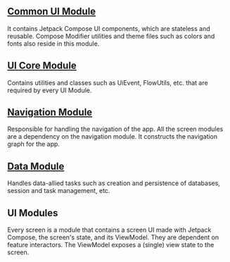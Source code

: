 ## [Common UI Module](https://github.com/kasem-sm/SlimeKT/tree/dev/common-ui)

It contains Jetpack Compose UI components, which are stateless and reusable. Compose Modifier utilities and theme files such as colors and fonts also reside in this module.

## [UI Core Module](https://github.com/kasem-sm/SlimeKT/tree/dev/ui-core)

Contains utilities and classes such as UiEvent, FlowUtils, etc. that are required by every UI Module.

## [Navigation Module](https://github.com/kasem-sm/SlimeKT/tree/dev/navigation)

Responsible for handling the navigation of the app. All the screen modules are a dependency on the navigation module. It constructs the navigation graph for the app.

## [Data Module](https://github.com/kasem-sm/SlimeKT/tree/dev/data)

Handles data-allied tasks such as creation and persistence of databases, session and task management, etc.

## UI Modules

Every screen is a module that contains a screen UI made with Jetpack Compose, the screen's state, and its ViewModel. They are dependent on feature interactors. The ViewModel exposes a (single) view state to the screen.
